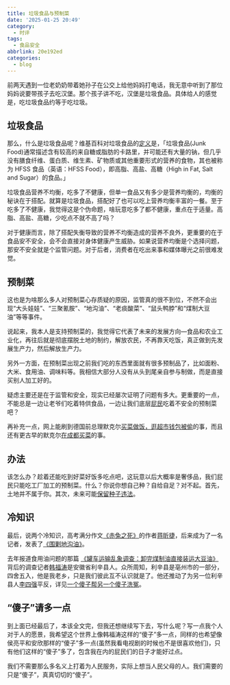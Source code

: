 ```yaml
---
title: 垃圾食品与预制菜
date: '2025-01-25 20:49'
category:
  - 时评
tags:
  - 食品安全
abbrlink: 20e192ed
categories:
  - blog
---
```


前两天遇到一位老奶奶带着她孙子在公交上给他妈妈打电话，我无意中听到了那位妈妈说要带孩子去吃汉堡。那个孩子讲不吃，汉堡是垃圾食品。具体给人的感觉是，吃垃圾食品约等于吃垃圾。<!-- more -->
## 垃圾食品
那么，什么是垃圾食品呢？维基百科对垃圾食品的[定义](https://zh.m.wikipedia.org/wiki/%E5%9E%83%E5%9C%BE%E9%A3%9F%E5%93%81)是，「垃圾食品(Junk Food)通常描述含有较高的来自糖或脂肪的卡路里，并可能还有大量的钠，但几乎没有膳食纤维、蛋白质、维生素、矿物质或其他重要形式的营养的食物，其也被称为 HFSS 食品（英语：HFSS Food），即高脂、高盐、高糖（High in Fat, Salt and Sugar）的食品。」

垃圾食品营养不均衡，吃多了不健康，但单一食品又有多少是营养均衡的，均衡的秘诀在于搭配。就算是垃圾食品，搭配好了也可以吃上营养均衡丰富的一餐。至于吃多了不健康，我觉得这是个伪命题，啥玩意吃多了都不健康，重点在于适量。高脂、高盐、高糖，少吃点不就不高了吗？

对于健康而言，除了搭配失衡导致的营养不均衡造成的营养不良外，更重要的在于食品安不安全，会不会直接对身体健康产生威胁。如果说营养均衡是个选择问题，那安不安全就是个监管问题。对于后者，消费者在吃出来事和媒体曝光之前很难发觉。
## 预制菜
这也是为啥那么多人对预制菜心存质疑的原因，监管真的很不到位，不然不会出现“大头娃娃”、“三聚氰胺”、“地沟油”、“老痰酸菜”、“鼠头鸭脖”和“煤制大豆油”等等事件。

说起来，我本人是支持预制菜的，我觉得它代表了未来的发展方向—食品和农业工业化，再往后就是彻底摆脱土地的制约，解放农民，不再靠天吃饭，真正做到先发展生产力，然后解放生产力。

另外一方面，在预制菜出现之前我们吃的东西里面就有很多预制品了，比如面粉、大米、食用油、调味料等。我相信大部分人没有从头到尾亲自参与制做，而是直接买别人加工好的。

疑虑主要还是在于监管和安全，现实已经屡次证明了问题有多大。更重要的一点，不能总是一边让老爷们吃着特供食品，一边让我们底层[屁民](https://baike.baidu.com/item/%E5%B1%81%E6%B0%91/7378134)吃着不安全的预制菜吧？

再补充一点，网上能刷到德国前总理默克尔[买菜做饭，逛超市钱包被偷](https://baijiahao.baidu.com/s?id=1813308004361520874&wfr=spider&for=pc&searchword=%E9%BB%98%E5%85%8B%E5%B0%94%E4%B9%B0%E8%8F%9C)的事，而且还有更古早的默克尔[在成都买菜](https://m.huanqiu.com/article/9CaKrnJFby0)的事。
## 办法
该怎么办？趁着还能吃到好菜好饭多吃点吧，这玩意以后大概率是奢侈品，我们屁民只能吃工厂加工的预制菜。什么？你说你想自己种？自给自足？对不起。首先，土地并不属于你。其次，未来可能[保留种子违法](http://xhslink.com/a/MiCLMHsXLQy4)。
## 冷知识
最后，说两个冷知识，高考满分作文[《赤兔之死》](https://baike.baidu.com/item/%E8%B5%A4%E5%85%94%E4%B9%8B%E6%AD%BB/20795498)的作者[蒋昕捷](https://baike.baidu.com/item/%E8%92%8B%E6%98%95%E6%8D%B7/1002866?lemmaId=20795498&lemmaTitle=%E8%B5%A4%E5%85%94%E4%B9%8B%E6%AD%BB&fromModule=lemma_inlink&bk_fr=chain_bottom&timestamp=1737805200868)，后来成为了一名记者，发表了[《围剿地沟油》](http://zqb.cyol.com/content/2010-03/17/content_3138166.htm)。

去年报道食用油问题的那篇 [《罐车运输乱象调查：卸完煤制油直接装运大豆油》](https://m.bjnews.com.cn/h5special/1720439811129070.html)背后的调查记者[韩福涛](https://b23.tv/4I7c8Di)是安徽省利辛县人。众所周知，利辛县是亳州市的一部分，四舍五入，他是我老乡，只是我们彼此互不认识就是了。他还推动了为另一位利辛县人[李四强](https://baike.baidu.com/item/%E6%9D%8E%E5%9B%9B%E5%BC%BA/64018351)平反，详见[一个傻子帮另一个傻子洗冤](https://b23.tv/EIlH8aW)。
## “傻子”请多一点
到上面已经最后了，本该全文完，但我还想继续写下去，写什么呢？写一点我个人对于人的愿景，我希望这个世界上像韩福涛这样的“傻子”多一点，同样的也希望像侯亮平和安欣那样的“傻子”多一点(虽然我看电视剧的时候也不是很喜欢他们)，只有他们这样的“傻子”多了，包含我在内的屁民们的日子才能好过点。

我们不需要那么多名义上打着为人民服务，实际上想当人民父母的人。我们需要的只是“傻子”，真真切切的“傻子”。
